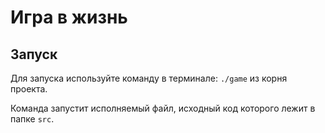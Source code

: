 # Игра в жизнь

## Запуск

Для запуска используйте команду в терминале: `./game` из корня проекта.

Команда запустит исполняемый файл, исходный код которого лежит в папке `src`.
